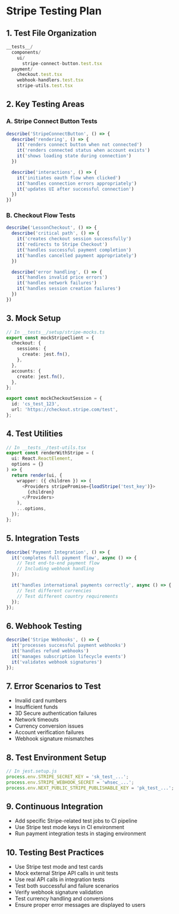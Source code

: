 # Stripe Testing Plan

## 1. Test File Organization
```typescript
__tests__/
  components/
    ui/
      stripe-connect-button.test.tsx
  payment/
    checkout.test.tsx
    webhook-handlers.test.tsx
    stripe-utils.test.tsx
```

## 2. Key Testing Areas

### A. Stripe Connect Button Tests
```typescript
describe('StripeConnectButton', () => {
  describe('rendering', () => {
    it('renders connect button when not connected')
    it('renders connected status when account exists')
    it('shows loading state during connection')
  })

  describe('interactions', () => {
    it('initiates oauth flow when clicked')
    it('handles connection errors appropriately')
    it('updates UI after successful connection')
  })
})
```

### B. Checkout Flow Tests
```typescript
describe('LessonCheckout', () => {
  describe('critical path', () => {
    it('creates checkout session successfully')
    it('redirects to Stripe Checkout')
    it('handles successful payment completion')
    it('handles cancelled payment appropriately')
  })

  describe('error handling', () => {
    it('handles invalid price errors')
    it('handles network failures')
    it('handles session creation failures')
  })
})
```

## 3. Mock Setup
```typescript
// In __tests__/setup/stripe-mocks.ts
export const mockStripeClient = {
  checkout: {
    sessions: {
      create: jest.fn(),
    },
  },
  accounts: {
    create: jest.fn(),
  },
};

export const mockCheckoutSession = {
  id: 'cs_test_123',
  url: 'https://checkout.stripe.com/test',
};
```

## 4. Test Utilities
```typescript
// In __tests__/test-utils.tsx
export const renderWithStripe = (
  ui: React.ReactElement,
  options = {}
) => {
  return render(ui, {
    wrapper: ({ children }) => (
      <Providers stripePromise={loadStripe('test_key')}>
        {children}
      </Providers>
    ),
    ...options,
  });
};
```

## 5. Integration Tests
```typescript
describe('Payment Integration', () => {
  it('completes full payment flow', async () => {
    // Test end-to-end payment flow
    // Including webhook handling
  });

  it('handles international payments correctly', async () => {
    // Test different currencies
    // Test different country requirements
  });
});
```

## 6. Webhook Testing
```typescript
describe('Stripe Webhooks', () => {
  it('processes successful payment webhooks')
  it('handles refund webhooks')
  it('manages subscription lifecycle events')
  it('validates webhook signatures')
});
```

## 7. Error Scenarios to Test
- Invalid card numbers
- Insufficient funds
- 3D Secure authentication failures
- Network timeouts
- Currency conversion issues
- Account verification failures
- Webhook signature mismatches

## 8. Test Environment Setup
```typescript
// In jest.setup.js
process.env.STRIPE_SECRET_KEY = 'sk_test_...';
process.env.STRIPE_WEBHOOK_SECRET = 'whsec_...';
process.env.NEXT_PUBLIC_STRIPE_PUBLISHABLE_KEY = 'pk_test_...';
```

## 9. Continuous Integration
- Add specific Stripe-related test jobs to CI pipeline
- Use Stripe test mode keys in CI environment
- Run payment integration tests in staging environment

## 10. Testing Best Practices
- Use Stripe test mode and test cards
- Mock external Stripe API calls in unit tests
- Use real API calls in integration tests
- Test both successful and failure scenarios
- Verify webhook signature validation
- Test currency handling and conversions
- Ensure proper error messages are displayed to users
